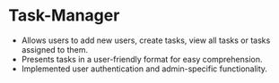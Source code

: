 # Task-Manager
- Allows users to add new users, create tasks, view all tasks or tasks assigned to them.
- Presents tasks in a user-friendly format for easy comprehension.
- Implemented user authentication and admin-specific functionality.
